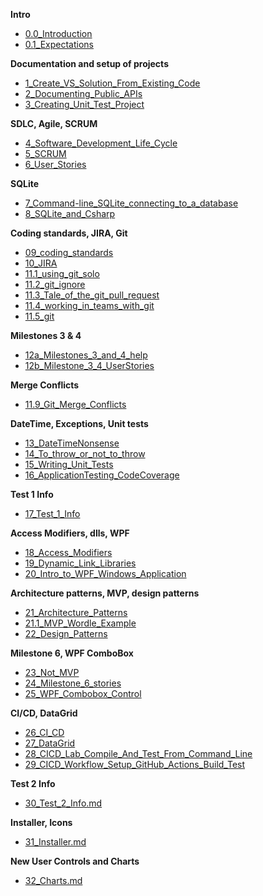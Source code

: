 **Intro**
- [0.0_Introduction](/00.1_Introduction.md)
- [0.1_Expectations](/00_Expectations.md)

**Documentation and setup of projects**
- [1_Create_VS_Solution_From_Existing_Code](/01_Create_VS_Solution_From_Existing_Code.md)
- [2_Documenting_Public_APIs](/02_Documenting_Public_APIs.md)
- [3_Creating_Unit_Test_Project](/03_Creating_Tests_for_a_Project.md)

**SDLC, Agile, SCRUM**
- [4_Software_Development_Life_Cycle](/04_software_development_life.md)
- [5_SCRUM](/05_scrum.md)
- [6_User_Stories](/06_user_stories.md)

**SQLite**
- [7_Command-line_SQLite_connecting_to_a_database](/07_Connecting_to_a_database.md)
- [8_SQLite_and_Csharp](/08_SQLite_and_Csharp.md)

**Coding standards, JIRA, Git**
- [09_coding_standards](/09_coding_standards.md)
- [10_JIRA](/10_JIRA.md)
- [11.1_using_git_solo](https://drive.google.com/file/d/1CKXzVzqlzD4T8eK5vpWtUZnUO65S5Zfs/view?usp=share_link)
- [11.2_git_ignore](https://drive.google.com/file/d/1ojSClOnWaxk0DHTPfmgAhz_w2beTw_q0/view?usp=share_link)
- [11.3_Tale_of_the_git_pull_request](https://drive.google.com/file/d/1mcvrfejqrmnHfo5zaBIUhGphnR4px5It/view?usp=share_link)
- [11.4_working_in_teams_with_git](https://drive.google.com/file/d/1ZMj097yKSdP6b6s9bkbHlXNW2q78Bba1/view?usp=share_link)
- [11.5_git](/11.5_git.md)

**Milestones 3 & 4**
- [12a_Milestones_3_and_4_help](/12a_Milestones_3_and_4_help.md)
- [12b_Milestone_3_4_UserStories](/12b_Milestone_3_4_UserStories.md)

**Merge Conflicts**
- [11.9_Git_Merge_Conflicts](/11.9_Git_Merge_Conflicts.md)

**DateTime, Exceptions, Unit tests**
- [13_DateTimeNonsense](/13_DateTimeNonsense.md)
- [14_To_throw_or_not_to_throw](/14_To_throw_or_not_to_throw.md)
- [15_Writing_Unit_Tests](/15_Writing_Unit_Tests.md)
- [16_ApplicationTesting_CodeCoverage](/16_ApplicationTesting_CodeCoverage.md)

**Test 1 Info**
- [17_Test_1_Info](/17_Test_1_Info.md)

**Access Modifiers, dlls, WPF**
- [18_Access_Modifiers](/18_Access_Modifiers.md)
- [19_Dynamic_Link_Libraries](/19_Dynamic_Link_Libraries.md)
- [20_Intro_to_WPF_Windows_Application](/20_Intro_to_WPF_Windows_Application.md)

**Architecture patterns, MVP, design patterns**
- [21_Architecture_Patterns](/21_Architecture_Patterns.md)
- [21.1_MVP_Wordle_Example](/21.1_MVP_Wordle_Example.md)
- [22_Design_Patterns](/22_Design_Patterns.md)

**Milestone 6, WPF ComboBox**
- [23_Not_MVP](/23_Not_MVP.md)
- [24_Milestone_6_stories](/24_Milestone_6_stories.md)
- [25_WPF_Combobox_Control](/25_WPF_Combobox_Control.md)

**CI/CD, DataGrid**
- [26_CI_CD](/26_CI_CD.md)
- [27_DataGrid](/27_DataGrid.md)
- [28_CICD_Lab_Compile_And_Test_From_Command_Line](/28_CICD_Lab_Compile_And_Test_From_Command_Line.md)
- [29_CICD_Workflow_Setup_GitHub_Actions_Build_Test](/29_CICD_Workflow_Setup_GitHub_Actions_Build_Test.md)

**Test 2 Info**
- [30_Test_2_Info.md](/30_Test_2_Info.md)

**Installer, Icons**
- [31_Installer.md](/31_Installer_WAP.md)

**New User Controls and Charts**
- [32_Charts.md](/32_Charts.md)


